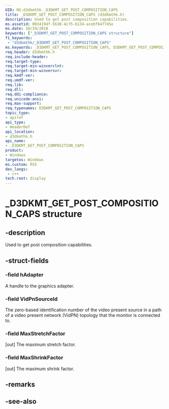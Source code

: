 ```yaml
---
UID: NS:d3dkmthk._D3DKMT_GET_POST_COMPOSITION_CAPS
title: _D3DKMT_GET_POST_COMPOSITION_CAPS (d3dkmthk.h)
description: Used to get post composition capabilities.
ms.assetid: 0934194f-5638-4c75-b134-acebf647745e
ms.date: 10/19/2018
keywords: ["_D3DKMT_GET_POST_COMPOSITION_CAPS structure"]
f1_keywords:
 - "d3dkmthk/_D3DKMT_GET_POST_COMPOSITION_CAPS"
ms.keywords: _D3DKMT_GET_POST_COMPOSITION_CAPS, D3DKMT_GET_POST_COMPOSITION_CAPS, 
req.header: d3dkmthk.h
req.include-header:
req.target-type:
req.target-min-winverclnt:
req.target-min-winversvr:
req.kmdf-ver:
req.umdf-ver:
req.lib:
req.dll:
req.ddi-compliance:
req.unicode-ansi:
req.max-support:
req.typenames: D3DKMT_GET_POST_COMPOSITION_CAPS
topic_type: 
- apiref
api_type: 
- HeaderDef
api_location: 
- d3dkmthk.h
api_name: 
- _D3DKMT_GET_POST_COMPOSITION_CAPS
product:
- Windows
targetos: Windows
ms.custom: RS5
dev_langs:
 - c++
tech.root: display
---
```


# _D3DKMT_GET_POST_COMPOSITION_CAPS structure

## -description

Used to get post composition capabilities.

## -struct-fields

### -field hAdapter

A handle to the graphics adapter.

### -field VidPnSourceId

The zero-based identification number of the video present source in a path of a video present network (VidPN) topology that the monitor is connected to.

### -field MaxStretchFactor

[out] The maximum stretch factor.

### -field MaxShrinkFactor

[out] The maximum shrink factor.

## -remarks

## -see-also
